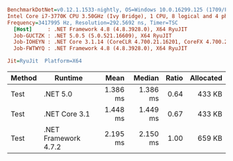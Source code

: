 ``` ini

BenchmarkDotNet=v0.12.1.1533-nightly, OS=Windows 10.0.16299.125 (1709/FallCreatorsUpdate/Redstone3)
Intel Core i7-3770K CPU 3.50GHz (Ivy Bridge), 1 CPU, 8 logical and 4 physical cores
Frequency=3417995 Hz, Resolution=292.5692 ns, Timer=TSC
  [Host]     : .NET Framework 4.8 (4.8.3928.0), X64 RyuJIT
  Job-GUCTZK : .NET 5.0.5 (5.0.521.16609), X64 RyuJIT
  Job-IOHEYN : .NET Core 3.1.14 (CoreCLR 4.700.21.16201, CoreFX 4.700.21.16208), X64 RyuJIT
  Job-FWTWYQ : .NET Framework 4.8 (4.8.3928.0), X64 RyuJIT

Jit=RyuJit  Platform=X64  

```
| Method |              Runtime |     Mean |   Median | Ratio | Allocated |
|------- |--------------------- |---------:|---------:|------:|----------:|
|   Test |             .NET 5.0 | 1.386 ms | 1.386 ms |  0.64 |    433 KB |
|   Test |        .NET Core 3.1 | 1.448 ms | 1.449 ms |  0.67 |    433 KB |
|   Test | .NET Framework 4.7.2 | 2.195 ms | 2.150 ms |  1.00 |    659 KB |
